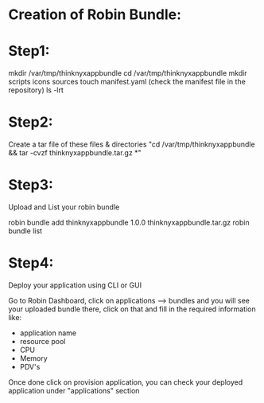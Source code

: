 Creation of Robin Bundle:
=========================

Step1:
=====

mkdir /var/tmp/thinknyxappbundle
cd /var/tmp/thinknyxappbundle
mkdir scripts icons sources
touch manifest.yaml (check the manifest file in the repository)
ls -lrt

Step2:
======

Create a tar file of these files & directories "cd /var/tmp/thinknyxappbundle && tar -cvzf thinknyxappbundle.tar.gz *"

Step3:
=====

Upload and List your robin bundle

robin bundle add thinknyxappbundle 1.0.0 thinknyxappbundle.tar.gz
robin bundle list

Step4:
======

Deploy your application using CLI or GUI

Go to Robin Dashboard, click on applications --> bundles and you will see your uploaded bundle there, click on that and fill in the required information like:

- application name
- resource pool
- CPU
- Memory
- PDV's

Once done click on provision application, you can check your deployed application under "applications" section
